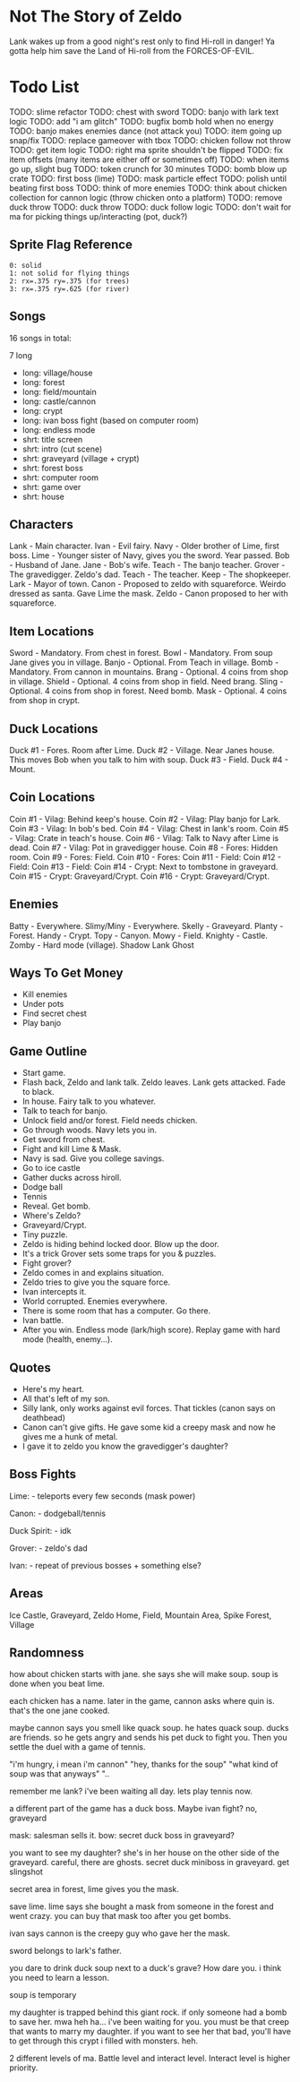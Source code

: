 # Not The Story of Zeldo
Lank wakes up from a good night's rest only to find Hi-roll in danger! Ya gotta
help him save the Land of Hi-roll from the FORCES-OF-EVIL.

# Todo List
TODO: slime refactor
TODO: chest with sword
TODO: banjo with lark text logic
TODO: add "i am glitch"
TODO: bugfix bomb hold when no energy
TODO: banjo makes enemies dance (not attack you)
TODO: item going up snap/fix
TODO: replace gameover with tbox
TODO: chicken follow not throw
TODO: get item logic
TODO: right ma sprite shouldn't be flipped
TODO: fix item offsets (many items are either off or sometimes off)
TODO: when items go up, slight bug
TODO: token crunch for 30 minutes
TODO: bomb blow up crate
TODO: first boss (lime)
TODO: mask particle effect
TODO: polish until beating first boss
TODO: think of more enemies
TODO: think about chicken collection for cannon logic (throw chicken onto a platform)
TODO: remove duck throw
TODO: duck throw
TODO: duck follow logic
TODO: don't wait for ma for picking things up/interacting (pot, duck?)

## Sprite Flag Reference
```
0: solid
1: not solid for flying things
2: rx=.375 ry=.375 (for trees)
3: rx=.375 ry=.625 (for river)
```

## Songs
16 songs in total:

7 long
- long: village/house
- long: forest
- long: field/mountain
- long: castle/cannon
- long: crypt
- long: ivan boss fight (based on computer room)
- long: endless mode
- shrt: title screen
- shrt: intro (cut scene)
- shrt: graveyard (village + crypt)
- shrt: forest boss
- shrt: computer room
- shrt: game over
- shrt: house

## Characters
Lank   - Main character.
Ivan   - Evil fairy.
Navy   - Older brother of Lime, first boss.
Lime   - Younger sister of Navy, gives you the sword. Year passed.
Bob    - Husband of Jane.
Jane   - Bob's wife.
Teach  - The banjo teacher.
Grover - The gravedigger. Zeldo's dad.
Teach  - The teacher.
Keep   - The shopkeeper.
Lark   - Mayor of town.
Canon  - Proposed to zeldo with squareforce. Weirdo dressed as santa. Gave Lime the mask.
Zeldo  - Canon proposed to her with squareforce.

## Item Locations
Sword  - Mandatory. From chest in forest.
Bowl   - Mandatory. From soup Jane gives you in village.
Banjo  - Optional.  From Teach in village.
Bomb   - Mandatory. From cannon in mountains.
Brang  - Optional.  4 coins from shop in village.
Shield - Optional.  4 coins from shop in field. Need brang.
Sling  - Optional.  4 coins from shop in forest. Need bomb.
Mask   - Optional.  4 coins from shop in crypt.

## Duck Locations
Duck #1 - Fores. Room after Lime.
Duck #2 - Village. Near Janes house. This moves Bob when you talk to him with soup.
Duck #3 - Field.
Duck #4 - Mount.

## Coin Locations
Coin #1  - Vilag: Behind keep's house.
Coin #2  - Vilag: Play banjo for Lark.
Coin #3  - Vilag: In bob's bed.
Coin #4  - Vilag: Chest in lank's room.
Coin #5  - Vilag: Crate in teach's house.
Coin #6  - Vilag: Talk to Navy after Lime is dead.
Coin #7  - Vilag: Pot in gravedigger house.
Coin #8  - Fores: Hidden room.
Coin #9  - Fores: Field.
Coin #10 - Fores:
Coin #11 - Field:
Coin #12 - Field:
Coin #13 - Field: 
Coin #14 - Crypt: Next to tombstone in graveyard.
Coin #15 - Crypt: Graveyard/Crypt.
Coin #16 - Crypt: Graveyard/Crypt.

## Enemies
Batty      - Everywhere.
Slimy/Miny - Everywhere.
Skelly     - Graveyard.
Planty     - Forest.
Handy      - Crypt.
Topy       - Canyon.
Mowy       - Field.
Knighty    - Castle.
Zomby      - Hard mode (village).
Shadow Lank
Ghost

## Ways To Get Money
- Kill enemies
- Under pots
- Find secret chest
- Play banjo

## Game Outline
- Start game.
- Flash back, Zeldo and lank talk. Zeldo leaves. Lank gets attacked. Fade to black.
- In house. Fairy talk to you whatever.
- Talk to teach for banjo.
- Unlock field and/or forest. Field needs chicken.
- Go through woods. Navy lets you in.
- Get sword from chest.
- Fight and kill Lime & Mask.
- Navy is sad. Give you college savings.
- Go to ice castle
- Gather ducks across hiroll.
- Dodge ball
- Tennis
- Reveal. Get bomb.
- Where's Zeldo?
- Graveyard/Crypt.
- Tiny puzzle.
- Zeldo is hiding behind locked door. Blow up the door.
- It's a trick Grover sets some traps for you & puzzles.
- Fight grover?
- Zeldo comes in and explains situation.
- Zeldo tries to give you the square force.
- Ivan intercepts it.
- World corrupted. Enemies everywhere.
- There is some room that has a computer. Go there.
- Ivan battle.
- After you win. Endless mode (lark/high score). Replay game with hard mode (health, enemy...).

## Quotes
- Here's my heart.
- All that's left of my son.
- Silly lank, only works against evil forces. That tickles (canon says on deathbead)
- Canon can't give gifts. He gave some kid a creepy mask and now he gives me a hunk of metal.
- I gave it to zeldo you know the gravedigger's daughter?

## Boss Fights
Lime:
    - teleports every few seconds (mask power)

Canon:
    - dodgeball/tennis

Duck Spirit:
    - idk

Grover:
    - zeldo's dad

Ivan:
    - repeat of previous bosses + something else?

## Areas
Ice Castle, Graveyard, Zeldo Home, Field, Mountain Area, Spike Forest, Village

## Randomness
how about chicken starts with jane. she says she will make soup. soup is done when you beat lime.

each chicken has a name. later in the game, cannon asks where quin is. that's the one jane cooked.

maybe cannon says you smell like quack soup. he hates quack soup. ducks are
friends. so he gets angry and sends his pet duck to fight you. Then you settle
the duel with a game of tennis.

"i'm hungry, i mean i'm cannon"
"hey, thanks for the soup"
"what kind of soup was that anyways"
".. 

remember me lank? i've been waiting all day. lets play tennis now.

a different part of the game has a duck boss. Maybe ivan fight? no, graveyard

mask: salesman sells it.
bow:  secret duck boss in graveyard?

you want to see my daughter? she's in her house on the other side of the graveyard. careful, there are ghosts.
secret duck miniboss in graveyard. get slingshot

secret area in forest, lime gives you the mask.

save lime. lime says she bought a mask from someone in the forest and went crazy.
you can buy that mask too after you get bombs.

ivan says cannon is the creepy guy who gave her the mask.

sword belongs to lark's father.

you dare to drink duck soup next to a duck's grave? How dare you.
i think you need to learn a lesson.

soup is temporary

my daughter is trapped behind this giant rock. if only someone had a bomb to save her.
mwa heh ha... i've been waiting for you. you must be that creep that wants to marry my daughter.
if you want to see her that bad, you'll have to get through this crypt i filled with monsters. heh.

2 different levels of ma. Battle level and interact level. Interact level is higher priority.
